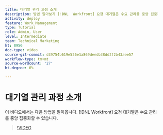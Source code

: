 ```yaml
---
title: 대기열 관리 과정 소개
description: 방법 알아보기 [!DNL  Workfront] 요청 대기열은 수요 관리를 중앙 집중화할 수 있습니다.
activity: deploy
feature: Work Management
type: Tutorial
role: Admin, User
level: Intermediate
team: Technical Marketing
kt: 8956
doc-type: video
source-git-commit: d39754b619e526e1a869deedb38dd2f2b43aee57
workflow-type: tm+mt
source-wordcount: '27'
ht-degree: 0%

---
```


# 대기열 관리 과정 소개

이 비디오에서는 다음 방법을 알아봅니다. [!DNL  Workfront] 요청 대기열은 수요 관리를 중앙 집중화할 수 있습니다.

>[!VIDEO](https://video.tv.adobe.com/v/335219/?quality=12)

